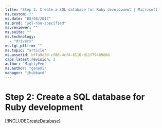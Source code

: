 ```yaml
---
title: "Step 2: Create a SQL database for Ruby development | Microsoft Docs"
ms.custom: ""
ms.date: "08/08/2017"
ms.prod: "sql-non-specified"
ms.reviewer: ""
ms.suite: ""
ms.technology: 
  - "drivers"
ms.tgt_pltfrm: ""
ms.topic: "article"
ms.assetid: bffa9c3d-cf88-4cf4-8110-d11f7948980d
caps.latest.revision: 3
author: "MightyPen"
ms.author: "genemi"
manager: "jhubbard"
---
```

# Step 2: Create a SQL database for Ruby development

[!INCLUDE[CreateDatabase](../../includes/createdatabase.md)]